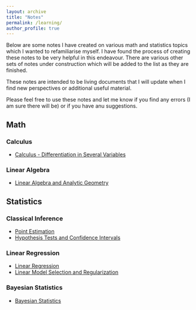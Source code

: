 ```yaml
---
layout: archive
title: "Notes"
permalink: /learning/
author_profile: true
---
```

Below are some notes I have created on various math and statistics topics which I wanted to refamiliarise myself. I have found the process of creating these notes to be very helpful in this endeavour. There are various other sets of notes under construction which will be added to the list as they are finished. 

These notes are intended to be living documents that I will update when I find new perspectives or additional useful material. 

Please feel free to use these notes and let me know if you find any errors (I am sure there will be) or if you have anu suggestions.

## Math 
### Calculus 
- [Calculus - Differentiation in Several Variables](/files/Calculus%20-%20Differentiation%20in%20Several%20Variables.pdf)

### Linear Algebra 
- [Linear Algebra and Analytic Geometry](/files/Linear%20Algebra%20&%20Analytic%20Geometry.pdf)

## Statistics 

### Classical Inference 
- [Point Estimation](/files/Statistics%20-%20Point%20Estimation.pdf)
- [Hypothesis Tests and Confidence Intervals](/files/Statistics%20Hypothesis%20Tests%20and%20Confidence%20Intervals.pdf)

### Linear Regression
- [Linear Regression](/files/Linear%20Regression.pdf)
- [Linear Model Selection and Regularization](/files/Linear%20Model%20Selection%20and%20Regularization.pdf)

### Bayesian Statistics
- [Bayesian Statistics](/files/Bayesian%20Statistics.pdf) 


